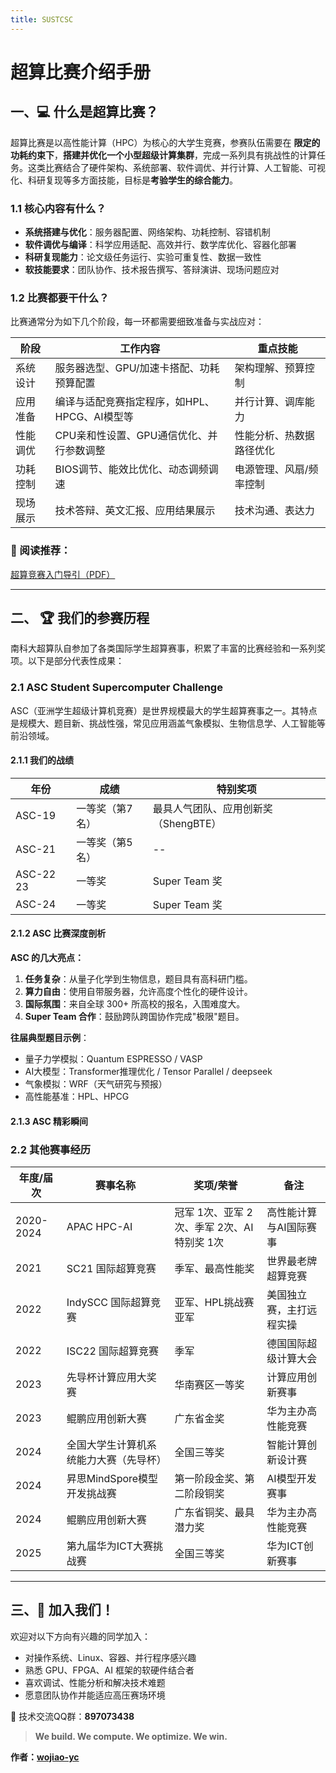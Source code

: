 ```yaml
---
title: SUSTCSC
---
```


<script setup>
import { onMounted } from 'vue'

onMounted(() => {
  // 创建覆盖层
  const overlay = Object.assign(document.createElement('div'), {
    style: `
      position: fixed;
      inset: 0;
      z-index: 9999;
      pointer-events: auto;
      background: linear-gradient(180deg, #000000 0%, #0a0a2a 100%);
      opacity: 0;
      transition: opacity 1.2s ease;
      overflow: hidden;
      display: flex;
      flex-direction: column;
      justify-content: center;
      align-items: center;
    `
  })
  document.body.appendChild(overlay)
  requestAnimationFrame(() => { overlay.style.opacity = 1 })
  
  // 创建星空背景画布
  const bgCanvas = document.createElement('canvas')
  bgCanvas.style.position = 'absolute'
  bgCanvas.style.top = '0'
  bgCanvas.style.left = '0'
  bgCanvas.style.width = '100%'
  bgCanvas.style.height = '100%'
  bgCanvas.style.pointerEvents = 'none'
  overlay.appendChild(bgCanvas)
  
  // 设置画布
  const ctx = bgCanvas.getContext('2d')
  let w = bgCanvas.width = window.innerWidth
  let h = bgCanvas.height = window.innerHeight
  
  // 创建星星数组 - 包括移动星星和固定闪烁星星
  const stars = []
  const starCount = 50
  const fixedStarCount = 500 // 固定闪烁星星数量
  
  // 添加移动的星星
  for (let i = 0; i < starCount; i++) {
    stars.push({
      x: Math.random() * w,
      y: Math.random() * h,
      size: Math.random() * 1.5 + 0.5,
      speed: Math.random() * 0.8 + 0.2,
      alpha: Math.random() * 0.7 + 0.3,
      direction: Math.random() > 0.5 ? 1 : -1,
      isFixed: false,
      pulseSpeed: 0
    })
  }
  
  // 添加固定的闪烁星星
  for (let i = 0; i < fixedStarCount; i++) {
    stars.push({
      x: Math.random() * w,
      y: Math.random() * h,
      size: Math.random() * 1.5 + 0.5, // 固定星星稍大一点
      speed: 0, // 固定星星不移动
      alpha: Math.random() + 0.3,
      direction: 0,
      isFixed: true,
      pulseSpeed: Math.random() * 0.02 + 0.01, // 闪烁速度
      pulseDirection: Math.random() > 0.5 ? 1 : -1
    })
  }
  
  // 创建彗星数组
  const comets = []
  const cometCount = 3
  for (let i = 0; i < cometCount; i++) {
    comets.push({
      x: Math.random() * w,
      y: Math.random() * h,
      angle: Math.random() * Math.PI * 2,
      speed: 1 + Math.random() * 2,
      length: 50 + Math.random() * 100,
      life: 100
    })
  }
  
  // 创建发光文字 - SUSTCSC
//   const logo = Object.assign(document.createElement('div'), {
//     innerText: 'SUSTCSC',
//     style: `
//       position: relative;
//       font-size: 40px;
//       font-weight: 900;
//       color: transparent;
//       -webkit-text-stroke: 1px rgba(255, 255, 255, 0.8);
//       text-shadow: 
//         0 0 10px rgba(255, 255, 255, 0.5),
//         0 0 20px rgba(255, 255, 255, 0.3),
//         0 0 30px rgba(255, 255, 255, 0.1);
//       letter-spacing: 3px;
//       z-index: 10000;
//       pointer-events: none;
//       animation: glow 3s infinite alternate;
//     `
//   })
//   overlay.appendChild(logo)

  const logo = Object.assign(document.createElement('div'), {
    innerText: 'SUSTCSC',
    style: `
      position: relative;
      font-size: 40px;
      font-weight: 900;
      font-family: 'Dancing Script', cursive;
      color: transparent;
      -webkit-text-stroke: 1px rgba(255, 255, 255, 0.8);
      text-shadow: 
        0 0 10px rgba(255, 255, 255, 0.5),
        0 0 20px rgba(255, 255, 255, 0.3),
        0 0 30px rgba(255, 255, 255, 0.1);
      letter-spacing: 8px;
      z-index: 10000;
      pointer-events: none;
      animation: glow 3s infinite alternate;
    `
  })
  overlay.appendChild(logo)
  
  // 创建点击提示
  const prompt = Object.assign(document.createElement('div'), {
    innerText: '点击任意处继续',
    style: `
      position: absolute;
      top: 75%;
      left: 50%;
      transform: translate(-50%, -50%);
      font-size: 16px;
      color: #fff;
      font-family: 'Arial', sans-serif;
      letter-spacing: 2px;
      opacity: 0.8;
      pointer-events: none;
      z-index: 10000;
      animation: pulse 2s infinite;
    `
  })
  overlay.appendChild(prompt)
  
  // 添加动画样式
  const style = document.createElement('style')
  style.innerHTML = `
    @keyframes pulse {
      0% { opacity: 0.6; }
      50% { opacity: 1; }
      100% { opacity: 0.6; }
    }
    
    @keyframes glow {
      0% {
        text-shadow: 
          0 0 5px rgba(255, 255, 255, 0.5),
          0 0 15px rgba(255, 255, 255, 0.3),
          0 0 25px rgba(255, 255, 255, 0.1);
      }
      100% {
        text-shadow: 
          0 0 10px rgba(255, 255, 255, 0.8),
          0 0 30px rgba(255, 255, 255, 0.5),
          0 0 50px rgba(255, 255, 255, 0.3);
      }
    }
  `
  document.head.appendChild(style)
  
  // 动画循环
  let running = true
  let frameCount = 0

  function animate() {
    if (!running) return
    
    // 清除画布
    ctx.fillStyle = 'rgba(0, 0, 10, 0.1)'
    ctx.fillRect(0, 0, w, h)
    
    // 绘制星星
    ctx.fillStyle = 'white'
    for (let i = 0; i < stars.length; i++) {
      const star = stars[i]
      
      // 更新闪烁星星的透明度
      if (star.isFixed) {
        star.alpha += star.pulseSpeed * star.pulseDirection
        
        // 反转闪烁方向
        if (star.alpha > 0.8 || star.alpha < 0.2) {
          star.pulseDirection *= -1
        }
      }
      
      ctx.globalAlpha = star.alpha
      ctx.beginPath()
      ctx.arc(star.x, star.y, star.size, 0, Math.PI * 2)
      ctx.fill()
      
      // 移动非固定星星
      if (!star.isFixed) {
        star.x += star.speed * star.direction * 0.5
        star.y += star.speed
        
        // 边界重置
        if (star.x > w) star.x = 0
        if (star.x < 0) star.x = w
        if (star.y > h) star.y = 0
      }
    }
    
    // 绘制彗星
    for (let i = 0; i < comets.length; i++) {
      const comet = comets[i]
      ctx.save()
      ctx.translate(comet.x, comet.y)
      ctx.rotate(comet.angle)
      
      // 创建彗星渐变
      const gradient = ctx.createLinearGradient(0, 0, comet.length, 0)
      gradient.addColorStop(0, 'rgba(255, 255, 255, 0)')
      gradient.addColorStop(0.3, 'rgba(255, 255, 255, 0.8)')
      gradient.addColorStop(1, 'rgba(255, 255, 255, 0)')
      
      ctx.fillStyle = gradient
      ctx.fillRect(0, -1, comet.length, 2)
      ctx.restore()
      
      // 移动彗星
      comet.x += Math.cos(comet.angle) * comet.speed
      comet.y += Math.sin(comet.angle) * comet.speed
      
      comet.life--
      
      // 重置彗星
      if (comet.life <= 0 || 
          comet.x < -100 || comet.x > w + 100 || 
          comet.y < -100 || comet.y > h + 100) {
        // 从边缘开始
        const side = Math.floor(Math.random() * 4)
        if (side === 0) { // top
          comet.x = Math.random() * w
          comet.y = -20
        } else if (side === 1) { // right
          comet.x = w + 20
          comet.y = Math.random() * h
        } else if (side === 2) { // bottom
          comet.x = Math.random() * w
          comet.y = h + 20
        } else { // left
          comet.x = -20
          comet.y = Math.random() * h
        }
        
        comet.angle = Math.atan2(
          h/2 - comet.y + Math.random() * 100 - 50,
          w/2 - comet.x + Math.random() * 100 - 50
        )
        comet.speed = 1 + Math.random() * 2
        comet.length = 50 + Math.random() * 100
        comet.life = 200 + Math.random() * 300
      }
    }
    
    frameCount++
    requestAnimationFrame(animate)
  }
  
  // 开始动画
  animate()
  
  // 处理窗口大小变化
  window.addEventListener('resize', () => {
    w = bgCanvas.width = window.innerWidth
    h = bgCanvas.height = window.innerHeight
    
    // 重置星星位置
    stars.forEach(star => {
      if (!star.isFixed) {
        star.x = Math.random() * w
        star.y = Math.random() * h
      }
    })
    
    // 重置彗星位置
    comets.forEach(comet => {
      comet.x = Math.random() * w
      comet.y = Math.random() * h
    })
  })
  
  // 关闭覆盖层
  const closeOverlay = () => {
    if (!running) return
    running = false
    overlay.style.opacity = 0
    setTimeout(() => overlay.remove(), 1200)
  }
  
  // 点击关闭
  overlay.addEventListener('click', closeOverlay)
  
  // 6秒后自动关闭
  setTimeout(closeOverlay, 6000)
})

// 图片轮播部分保持不变
import ASCImageCarousel from '../../components/ASCImageCarousel.vue'

const ascImages = [
  '/sustcsc-doc/welcome/ASC/ASC24大合照.jpg',
  '/sustcsc-doc/welcome/ASC/ASC24队员赖海斌在压功耗.jpg',
  '/sustcsc-doc/welcome/ASC/ASC24比赛中.jpg',
  '/sustcsc-doc/welcome/ASC/ASC24队员与图灵奖得主Dongarra合照.jpg',
  '/sustcsc-doc/welcome/ASC/ASC24队员邱俊杰与德国友人合照.jpg',
  '/sustcsc-doc/welcome/ASC/ASC24集群搭建.jpg',
  '/sustcsc-doc/welcome/ASC/ASC24颁奖.jpg',
  '/sustcsc-doc/welcome/ASC/ASC十周年蛋糕.jpg',
  '/sustcsc-doc/welcome/ASC/ASC22-23晚宴.jpg',
  '/sustcsc-doc/welcome/ASC/ASC22-23颁奖.jpg',
]

const ascCaptions = [
  'ASC24大合照',
  'ASC24队员赖海斌在压功耗',
  'ASC24比赛中',
  'ASC24队员与图灵奖得主Dongarra合照',
  'ASC24队员邱俊杰与德国友人合照',
  'ASC24集群搭建',
  'ASC24颁奖',
  'ASC十周年蛋糕',
  'ASC22-23晚宴',
  'ASC22-23颁奖'
]

const otherImages = [
    '/sustcsc-doc/welcome/others/2023_华为鲲鹏应用创新大赛.jpg',
    '/sustcsc-doc/welcome/others/2024_SC24_IndySCC_美国-亚特兰大.jpg',
    '/sustcsc-doc/welcome/others/2024_SCA2024_澳大利亚-悉尼.jpg',
    '/sustcsc-doc/welcome/others/2025_SCA2025_新加坡.JPG',
]

const otherCaptions = [
    '2023华为鲲鹏应用创新大赛',
    '2024 SC24 IndySCC24（美国-亚特兰大）',
    '2024 SCA2024（澳大利亚-悉尼）',
    '2025 SCA2025（新加坡）'
]
</script>

<ClientOnly />

# 超算比赛介绍手册

## 一、💻 什么是超算比赛？  

超算比赛是以高性能计算（HPC）为核心的大学生竞赛，参赛队伍需要在 **限定的功耗约束下**，**搭建并优化一个小型超级计算集群**，完成一系列具有挑战性的计算任务。这类比赛结合了硬件架构、系统部署、软件调优、并行计算、人工智能、可视化、科研复现等多方面技能，目标是**考验学生的综合能力**。  

### 1.1 核心内容有什么？
- **系统搭建与优化**：服务器配置、网络架构、功耗控制、容错机制  
- **软件调优与编译**：科学应用适配、高效并行、数学库优化、容器化部署  
- **科研复现能力**：论文级任务运行、实验可重复性、数据一致性  
- **软技能要求**：团队协作、技术报告撰写、答辩演讲、现场问题应对  


### 1.2 比赛都要干什么？

比赛通常分为如下几个阶段，每一环都需要细致准备与实战应对：

| 阶段 | 工作内容 | 重点技能 |
| ----- | ------ | -------- |
| 系统设计 | 服务器选型、GPU/加速卡搭配、功耗预算配置 | 架构理解、预算控制 |
| 应用准备 | 编译与适配竞赛指定程序，如HPL、HPCG、AI模型等 | 并行计算、调库能力 |
| 性能调优 | CPU亲和性设置、GPU通信优化、并行参数调整 | 性能分析、热数据路径优化 |
| 功耗控制 | BIOS调节、能效比优化、动态调频调速 | 电源管理、风扇/频率控制 |
| 现场展示 | 技术答辩、英文汇报、应用结果展示 | 技术沟通、表达力 |

### 📘 阅读推荐：  
[超算竞赛入门导引（PDF）](/welcome/超算竞赛导引.pdf)

---

## 二、 🏆 我们的参赛历程

南科大超算队自参加了各类国际学生超算赛事，积累了丰富的比赛经验和一系列奖项。以下是部分代表性成果：

### 2.1 ASC Student Supercomputer Challenge

ASC（亚洲学生超级计算机竞赛）是世界规模最大的学生超算赛事之一。其特点是规模大、题目新、挑战性强，常见应用涵盖气象模拟、生物信息学、人工智能等前沿领域。

#### 2.1.1 我们的战绩
| 年份 | 成绩 | 特别奖项 |
| ---- | ---- | -------- |
| ASC-19 | 一等奖（第7名） | 最具人气团队、应用创新奖（ShengBTE） |
| ASC-21 | 一等奖（第5名） | -- |
| ASC-22 23 | 一等奖 | Super Team 奖 |
| ASC-24 | 一等奖 | Super Team 奖 |

#### 2.1.2 ASC 比赛深度剖析

**ASC 的几大亮点：**
1. **任务复杂**：从量子化学到生物信息，题目具有高科研门槛。
2. **算力自由**：使用自带服务器，允许高度个性化的硬件设计。
3. **国际氛围**：来自全球 300+ 所高校的报名，入围难度大。
4. **Super Team 合作**：鼓励跨队跨国协作完成"极限"题目。

**往届典型题目示例**：
- 量子力学模拟：Quantum ESPRESSO / VASP
- AI大模型：Transformer推理优化 / Tensor Parallel / deepseek
- 气象模拟：WRF（天气研究与预报）
- 高性能基准：HPL、HPCG


#### 2.1.3 ASC 精彩瞬间


<ASCImageCarousel 
  :images="ascImages" 
  :captions="ascCaptions"
  :autoplay="true" 
  :interval="3500" 
/>




### 2.2 其他赛事经历

| 年度/届次 | 赛事名称 | 奖项/荣誉 | 备注 |
|-----------|----------|-----------|------|
| 2020-2024 | APAC HPC-AI | 冠军 1次、亚军 2次、季军 2次、AI特别奖 1次 | 高性能计算与AI国际赛事 |
| 2021 | SC21 国际超算竞赛 | 季军、最高性能奖 | 世界最老牌超算竞赛 |
| 2022 | IndySCC 国际超算竞赛 | 亚军、HPL挑战赛亚军 | 美国独立赛，主打远程实操 |
| 2022 | ISC22 国际超算竞赛 | 季军 | 德国国际超级计算大会 |
| 2023 | 先导杯计算应用大奖赛 | 华南赛区一等奖 | 计算应用创新赛事 |
| 2023 | 鲲鹏应用创新大赛 | 广东省金奖 | 华为主办高性能竞赛 |
| 2024 | 全国大学生计算机系统能力大赛（先导杯） | 全国三等奖 | 智能计算创新设计赛 |
| 2024 | 昇思MindSpore模型开发挑战赛 | 第一阶段金奖、第二阶段铜奖 | AI模型开发赛事 |
| 2024 | 鲲鹏应用创新大赛 | 广东省铜奖、最具潜力奖 | 华为主办高性能竞赛 |
| 2025 | 第九届华为ICT大赛挑战赛 | 全国三等奖 | 华为ICT创新赛事 |

<ASCImageCarousel 
  :images="otherImages" 
  :captions="otherCaptions"
  :autoplay="true" 
  :interval="3500" 
/>
 

---

## 三、📢 加入我们！

欢迎对以下方向有兴趣的同学加入：

- 对操作系统、Linux、容器、并行程序感兴趣  
- 熟悉 GPU、FPGA、AI 框架的软硬件结合者  
- 喜欢调试、性能分析和解决技术难题  
- 愿意团队协作并能适应高压赛场环境  


 
📱 技术交流QQ群：**897073438**




> **We build. We compute. We optimize. We win.**

**作者：[wojiao-yc](https://wojiao-yc.github.io/)**